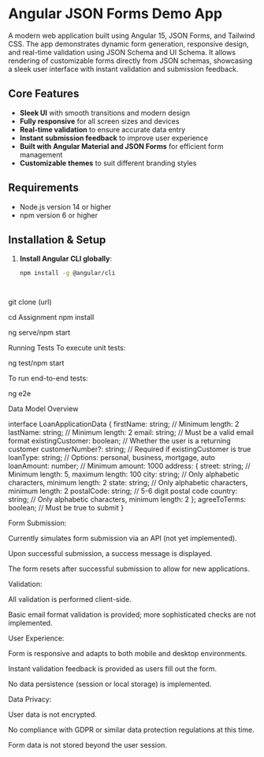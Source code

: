 # Angular JSON Forms Demo App

A modern web application built using Angular 15, JSON Forms, and Tailwind CSS. The app demonstrates dynamic form generation, responsive design, and real-time validation using JSON Schema and UI Schema. It allows rendering of customizable forms directly from JSON schemas, showcasing a sleek user interface with instant validation and submission feedback.

## Core Features

- **Sleek UI** with smooth transitions and modern design
- **Fully responsive** for all screen sizes and devices
- **Real-time validation** to ensure accurate data entry
- **Instant submission feedback** to improve user experience
- **Built with Angular Material and JSON Forms** for efficient form management
- **Customizable themes** to suit different branding styles

## Requirements

- Node.js version 14 or higher
- npm version 6 or higher

## Installation & Setup

1. **Install Angular CLI globally**:

   ```bash
   npm install -g @angular/cli




git clone (url)

cd Assignment
npm install

ng serve/npm start


Running Tests
To execute unit tests:


ng test/npm start

To run end-to-end tests:


ng e2e




Data Model Overview




interface LoanApplicationData {
  firstName: string;          // Minimum length: 2
  lastName: string;           // Minimum length: 2
  email: string;              // Must be a valid email format
  existingCustomer: boolean;  // Whether the user is a returning customer
  customerNumber?: string;    // Required if existingCustomer is true
  loanType: string;           // Options: personal, business, mortgage, auto
  loanAmount: number;         // Minimum amount: 1000
  address: {
    street: string;           // Minimum length: 5, maximum length: 100
    city: string;             // Only alphabetic characters, minimum length: 2
    state: string;            // Only alphabetic characters, minimum length: 2
    postalCode: string;       // 5-6 digit postal code
    country: string;          // Only alphabetic characters, minimum length: 2
  };
  agreeToTerms: boolean;      // Must be true to submit
}



Form Submission:

Currently simulates form submission via an API (not yet implemented).

Upon successful submission, a success message is displayed.

The form resets after successful submission to allow for new applications.

Validation:

All validation is performed client-side.

Basic email format validation is provided; more sophisticated checks are not implemented.

User Experience:

Form is responsive and adapts to both mobile and desktop environments.

Instant validation feedback is provided as users fill out the form.

No data persistence (session or local storage) is implemented.

Data Privacy:

User data is not encrypted.

No compliance with GDPR or similar data protection regulations at this time.

Form data is not stored beyond the user session.
